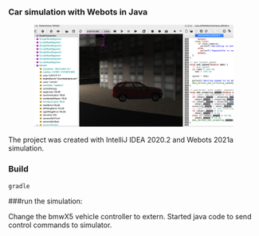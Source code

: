 ### Car simulation with Webots in Java  

<p align="center">
<img src="https://github.com/bobd988/car-simulation-webots/blob/main/media/car1.png" width="400">

The project was created with IntelliJ IDEA 2020.2 and Webots 2021a simulation.  

### Build

```
gradle 
```

###run the simulation:  

Change the bmwX5 vehicle controller to extern. Started java code to send control commands to simulator.


